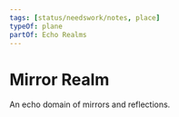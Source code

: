 ```yaml
---
tags: [status/needswork/notes, place]
typeOf: plane
partOf: Echo Realms
---
```


# Mirror Realm

An echo domain of mirrors and reflections. 